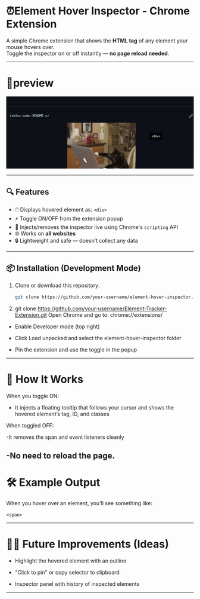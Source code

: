 # ⏰Element Hover Inspector - Chrome Extension

A simple Chrome extension that shows the **HTML tag** of any element your mouse hovers over.  
Toggle the inspector on or off instantly — **no page reload needed**.


---
# 👀preview
<img src="/screenshot copy.png"/>

---
## 🔍 Features

- 🖱️ Displays hovered element as: `<div>`
- ⚡ Toggle ON/OFF from the extension popup
- 🔄 Injects/removes the inspector live using Chrome's `scripting` API
- 🌐 Works on **all websites**
- 🔒 Lightweight and safe — doesn’t collect any data

---




## 📦 Installation (Development Mode)

1. Clone or download this repository:

   ```bash
   git clone https://github.com/your-username/element-hover-inspector.git
   ```
2.  git clone https://github.com/your-username/Element-Tracker-Extension.git
Open Chrome and go to:
chrome://extensions/

* Enable Developer mode (top right)

* Click Load unpacked and select the element-hover-inspector folder

* Pin the extension and use the toggle in the popup
---
# 🧠 How It Works
When you toggle ON:

- It injects a floating tooltip that follows your cursor and shows the hovered element’s tag, ID, and classes

When toggled OFF:

-It removes the span and event listeners cleanly

-No need to reload the page.
---
# 🛠 Example Output
When you hover over an element, you'll see something like:
```
<span>
```
---
# 🙋‍♀️ Future Improvements (Ideas)
 - Highlight the hovered element with an outline

- "Click to pin" or copy selector to clipboard

 - Inspector panel with history of inspected elements
 ---




